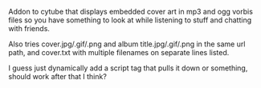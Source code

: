 Addon to cytube that displays embedded cover art in mp3 and ogg vorbis files so you have something to look at while listening to stuff and chatting with friends.

Also tries cover.jpg/.gif/.png and album title.jpg/.gif/.png in the same url path, and cover.txt with multiple filenames on separate lines listed.

I guess just dynamically add a script tag that pulls it down or something, should work after that I think?
